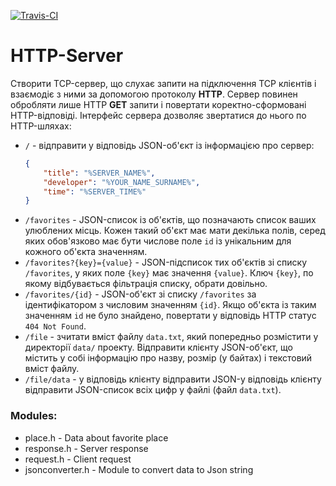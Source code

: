 [![Travis-CI][travis-badge]][travis-builds]

[travis-badge]: https://travis-ci.org/schupak0311/Lab8.svg?branch=master
[travis-builds]: https://travis-ci.org/schupak0311/Lab8/builds
# HTTP-Server

Створити TCP-сервер, що слухає запити на підключення TCP клієнтів і взаємодіє з ними за допомогою протоколу __HTTP__. 
Сервер повинен обробляти лише HTTP __GET__ запити і повертати коректно-сформовані HTTP-відповіді. 
Інтерфейс сервера дозволяє звертатися до нього по HTTP-шляхах:

* `/` - відправити у відповідь JSON-об'єкт із інформацією про сервер: 
    ```json
    {
        "title": "%SERVER_NAME%", 
        "developer": "%YOUR_NAME_SURNAME%", 
        "time": "%SERVER_TIME%"
    }
    ```
* `/favorites` - JSON-список із об'єктів, що позначають список ваших улюблених місць. 
Кожен такий об'єкт має мати декілька полів, серед яких обов'язково має бути числове поле `id` 
із унікальним для кожного об'єкта значенням.
* `/favorites?{key}={value}` - JSON-підсписок тих об'єктів зі списку `/favorites`, 
у яких поле `{key}` має значення `{value}`. Ключ `{key}`, по якому відбувається фільтрація списку, обрати довільно.
* `/favorites/{id}` - JSON-об'єкт зі списку `/favorites` за ідентифікатором з числовим значенням `{id}`. 
Якщо об'єкта із таким значенням `id` не було знайдено, повертати у відповідь HTTP статус `404 Not Found`.
* `/file` - зчитати вміст файлу `data.txt`, який попередньо розмістити у директорії `data/` проекту. 
Відправити клієнту JSON-об'єкт, що містить у собі інформацію про назву, розмір (у байтах) і текстовий вміст файлу.
* `/file/data` - у відповідь клієнту відправити JSON-у відповідь клієнту відправити JSON-список всіх цифр у файлі   (файл `data.txt`).

### Modules:
* place.h - Data about favorite place
* response.h - Server response 
* request.h - Client request
* jsonconverter.h - Module to convert data to Json string
